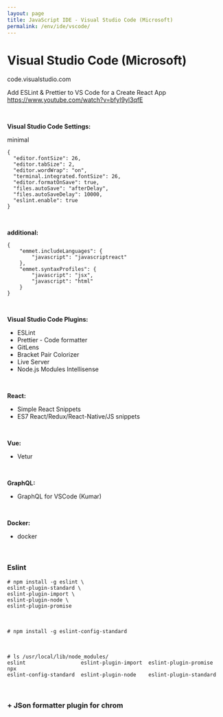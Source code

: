 ```yaml
---
layout: page
title: JavaScript IDE - Visual Studio Code (Microsoft)
permalink: /env/ide/vscode/
---
```


# Visual Studio Code (Microsoft)

code.visualstudio.com

Add ESLint & Prettier to VS Code for a Create React App  
https://www.youtube.com/watch?v=bfyI9yl3qfE

<br/>

**Visual Studio Code Settings:**

minimal

```
{
  "editor.fontSize": 26,
  "editor.tabSize": 2,
  "editor.wordWrap": "on",
  "terminal.integrated.fontSize": 26,
  "editor.formatOnSave": true,
  "files.autoSave": "afterDelay",
  "files.autoSaveDelay": 10000,
  "eslint.enable": true
}
```

<br/>

**additional:**

    {
        "emmet.includeLanguages": {
            "javascript": "javascriptreact"
        },
        "emmet.syntaxProfiles": {
            "javascript": "jsx",
            "javascript": "html"
        }
    }

<br/>

**Visual Studio Code Plugins:**

- ESLint
- Prettier - Code formatter
- GitLens
- Bracket Pair Colorizer
- Live Server
- Node.js Modules Intellisense

<!--
Highlight Matching Tag
-->

<br/>

**React:**

- Simple React Snippets
- ES7 React/Redux/React-Native/JS snippets

<br/>

**Vue:**

- Vetur

<br/>

**GraphQL:**

- GraphQL for VSCode (Kumar)

<br/>

**Docker:**

- docker

<br/>

### Eslint

    # npm install -g eslint \
    eslint-plugin-standard \
    eslint-plugin-import \
    eslint-plugin-node \
    eslint-plugin-promise

<br/>

    # npm install -g eslint-config-standard

<br/>

    # ls /usr/local/lib/node_modules/
    eslint                  eslint-plugin-import  eslint-plugin-promise   npx
    eslint-config-standard  eslint-plugin-node    eslint-plugin-standard

<br/>

### + JSon formatter plugin for chrom
